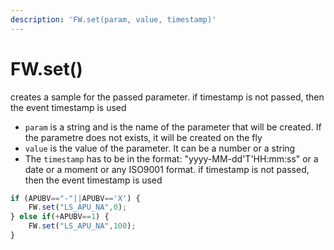 ```yaml
---
description: 'FW.set(param, value, timestamp)'
---
```


# FW.set\(\)

creates a sample for the passed parameter. if timestamp is not passed, then the event timestamp is used



* `param` is a string and is the name of the parameter that will be created. If the parametre does not exists, it will be created on the fly
* `value` is the value of the parameter. It can be a number or a string
* The `timestamp` has to be in the format: "yyyy-MM-dd'T'HH:mm:ss" or a date or a moment or any ISO9001 format. if timestamp is not passed, then the event timestamp is used

```javascript
if (APUBV=="-"||APUBV=='X') {
    FW.set("LS_APU_NA",0);
} else if(+APUBV==1) {
	FW.set("LS_APU_NA",100);
}
```

